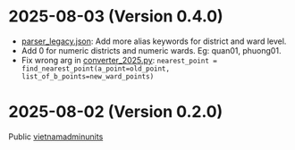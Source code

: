 # 2025-08-03 (Version 0.4.0)
- [parser_legacy.json](vietnamadminunits/data/parser_legacy.json): Add more alias keywords for district and ward level.
- Add 0 for numeric districts and numeric wards. Eg: quan01, phuong01.
- Fix wrong arg in [converter_2025.py](vietnamadminunits/converter/converter_2025.py): `nearest_point = find_nearest_point(a_point=old_point, list_of_b_points=new_ward_points)`

# 2025-08-02 (Version 0.2.0)
Public [vietnamadminunits](vietnamadminunits)